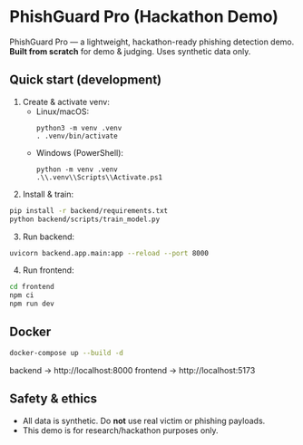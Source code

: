 # PhishGuard Pro (Hackathon Demo)
PhishGuard Pro — a lightweight, hackathon-ready phishing detection demo.  
**Built from scratch** for demo & judging. Uses synthetic data only.

## Quick start (development)
1. Create & activate venv:
   - Linux/macOS:
     ```
     python3 -m venv .venv
     . .venv/bin/activate
     ```
   - Windows (PowerShell):
     ```
     python -m venv .venv
     .\\.venv\\Scripts\\Activate.ps1
     ```
2. Install & train:

```bash
pip install -r backend/requirements.txt
python backend/scripts/train_model.py
```

3. Run backend:

```bash
uvicorn backend.app.main:app --reload --port 8000
```

4. Run frontend:

```bash
cd frontend
npm ci
npm run dev
```

## Docker

```bash
docker-compose up --build -d
```

backend -> http://localhost:8000
frontend -> http://localhost:5173

## Safety & ethics
- All data is synthetic. Do **not** use real victim or phishing payloads.
- This demo is for research/hackathon purposes only.